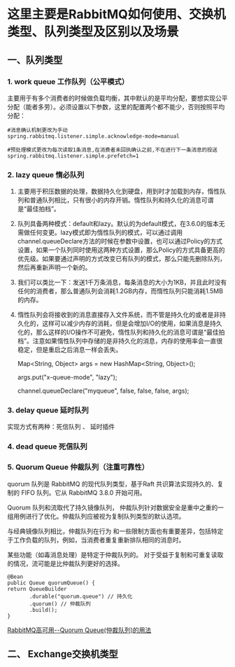 # 这里主要是RabbitMQ如何使用、交换机类型、队列类型及区别以及场景
## 一、队列类型
### 1. work queue 工作队列（公平模式）
主要用于有多个消费者的时候做负载均衡，其中默认的是平均分配，要想实现公平分配（能者多劳）。必须设置以下参数，这里的配置两个都不能少，否则按照平均分配：

    #消息确认机制更改为手动
    spring.rabbitmq.listener.simple.acknowledge-mode=manual

    #预处理模式更改为每次读取1条消息,在消费者未回执确认之前,不在进行下一条消息的投送
    spring.rabbitmq.listener.simple.prefetch=1


### 2. lazy queue 惰必队列 
1. 主要用于积压数据的处理，数据持久化到硬盘，用到时才加载到内存，惰性队列和普通队列相比，只有很小的内存开销。惰性队列和持久化的消息可谓是“最佳拍档”。

2. 队列具备两种模式：default和lazy。默认的为default模式，在3.6.0的版本无需做任何变更。lazy模式即为惰性队列的模式，可以通过调用channel.queueDeclare方法的时候在参数中设置，也可以通过Policy的方式设置，如果一个队列同时使用这两种方式设置，那么Policy的方式具备更高的优先级。如果要通过声明的方式改变已有队列的模式，那么只能先删除队列，然后再重新声明一个新的。

3. 我们可以类比一下：发送1千万条消息，每条消息的大小为1KB，并且此时没有任何的消费者，那么普通队列会消耗1.2GB内存，而惰性队列只能消耗1.5MB的内存。

4. 惰性队列会将接收到的消息直接存入文件系统，而不管是持久化的或者是非持久化的，这样可以减少内存的消耗，但是会增加I/O的使用，如果消息是持久化的，那么这样的I/O操作不可避免，惰性队列和持久化的消息可谓是“最佳拍档”。注意如果惰性队列中存储的是非持久化的消息，内存的使用率会一直很稳定，但是重启之后消息一样会丢失。 


    Map<String, Object> args = new HashMap<String, Object>();

    args.put("x-queue-mode", "lazy");

    channel.queueDeclare("myqueue", false, false, false, args);


### 3. delay queue 延时队列
实现方式有两种：死信队列  、 延时插件

### 4. dead queue 死信队列

### 5. Quorum Queue 仲裁队列（注重可靠性）
quorum 队列是 RabbitMQ 的现代队列类型，基于Raft 共识算法实现持久的、复制的 FIFO 队列。它从 RabbitMQ 3.8.0 开始可用。

Quorum 队列和流取代了持久镜像队列， 仲裁队列针对数据安全是重中之重的一组用例进行了优化。仲裁队列应被视为复制队列类型的默认选项。

与经典镜像队列相比，仲裁队列在行为 和一些限制方面也有重要差异，包括特定于工作负载的队列，例如，当消费者重复重新排队相同的消息时。

某些功能（如毒消息处理）是特定于仲裁队列的。 对于受益于复制和可重复读取的情况，流可能是比仲裁队列更好的选择。

    @Bean
    public Queue quorumQueue() {
    return QueueBuilder
           .durable("quorum.queue") // 持久化
           .quorum() // 仲裁队列
           .build();
    }

[RabbitMQ高可用--Quorum Queue(仲裁队列)的用法](https://knife.blog.csdn.net/article/details/126740548)


## 二、 Exchange交换机类型
